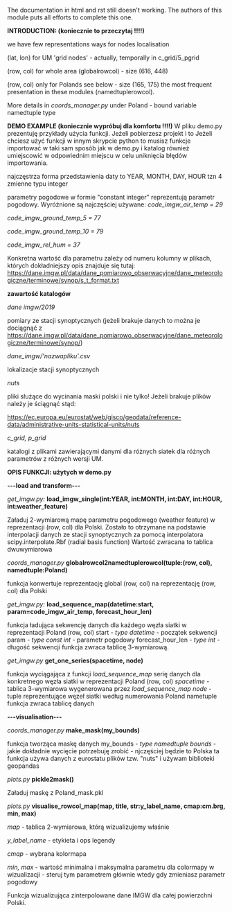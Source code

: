 The documentation in html and rst still doesn't working. The authors of this module puts all efforts to complete this one.

**INTRODUCTION: (koniecznie to przeczytaj !!!!)**

we have few representations ways for nodes localisation

(lat, lon) for UM 'grid nodes' - actually, temporally in c_grid/5_pgrid

(row, col) for whole area (globalrowcol) - size (616, 448)

(row, col) only for Polands see below - size (165, 175) the most frequent presentation in these modules (namedtuplerowcol).

More details in *coords_manager.py* under Poland - bound variable namedtuple type


**DEMO EXAMPLE (koniecznie wypróbuj dla komfortu !!!!)**
W pliku demo.py prezentuję przykłady użycia funkcji. Jeżeli pobierzesz projekt i to Jeżeli chciesz użyć funkcji w innym skrypcie python
to musisz funkcje importować w taki sam sposób jak w demo.py i katalog również umiejscowić w odpowiednim miejscu w celu uniknięcia błędów importowania.


najczęstrza forma przedstawienia daty to YEAR, MONTH, DAY, HOUR tzn 4 zmienne typu integer

parametry pogodowe w formie "constant integer" reprezentują parametr pogodowy. Wyróżnione są najczęściej używane:
*code_imgw_air_temp = 29*

*code_imgw_ground_temp_5 = 77*

*code_imgw_ground_temp_10 = 79*

*code_imgw_rel_hum = 37*

Konkretna wartość dla parametru zależy od numeru kolumny w plikach, których dokładniejszy opis znajduje się tutaj:
https://dane.imgw.pl/data/dane_pomiarowo_obserwacyjne/dane_meteorologiczne/terminowe/synop/s_t_format.txt

**zawartość katalogów**

*dane imgw/2019*

pomiary ze stacji synoptycznych (jeżeli brakuje danych to można je dociągnąć z https://dane.imgw.pl/data/dane_pomiarowo_obserwacyjne/dane_meteorologiczne/terminowe/synop/)

*dane_imgw/'nazwapliku'.csv*

lokalizacje stacji synoptycznych 

*nuts*

pliki służące do wycinania maski polski i nie tylko! Jeżeli brakuje plików należy je ściągnąć stąd:

https://ec.europa.eu/eurostat/web/gisco/geodata/reference-data/administrative-units-statistical-units/nuts 

*c_grid, p_grid*

katalogi z plikami zawierającymi danymi dla różnych siatek dla różnych parametrów z różnych wersji UM. 


**OPIS FUNKCJI: użytych w demo.py**

**---load and transform---**

*get_imgw.py:*
**load_imgw_single(int:YEAR, int:MONTH, int:DAY, int:HOUR, int:weather_feature)**

Załaduj 2-wymiarową mapę parametru pogodowego (weather feature) w reprezentacji (row, col) dla Polski.
Zostało to otrzymane na podstawie interpolacji danych ze stacji synoptycznych za pomocą interpolatora scipy.interpolate.Rbf (radial basis function)
Wartość zwracana to tablica dwuwymiarowa


*coords_manager.py*
**globalrowcol2namedtuplerowcol(tuple:(row, col), namedtuple:Poland)**

funkcja konwertuje reprezentację global (row, col) na reprezentację (row, col) dla Polski

*get_imgw.py:*
**load_sequence_map(datetime:start, param=code_imgw_air_temp, forecast_hour_len)**

funkcja ładująca sekwencję danych dla każdego węzła siatki w reprezentacji Poland (row, col)
start - *type datetime* - początek sekwencji
param - *type const int* - parametr pogodowy
forecast_hour_len - *type int* - długość sekwencji
funkcja zwraca tablicę 3-wymiarową.


*get_imgw.py*
**get_one_series(spacetime, node)**

funkcja wyciągająca z funkcji  *load_sequence_map* serię danych dla konkretnego węzła siatki w reprezentacji Poland (row, col)
*spacetime* - tablica 3-wymiarowa wygenerowana przez *load_sequence_map*
*node* - tuple reprezentujące węzeł siatki według numerowania Poland nametuple
funkcja zwraca tablicę danych




**---visualisation---**

*coords_manager.py*
**make_mask(my_bounds)**

funkcja tworząca maskę danych 
my_bounds - *type namedtuple bounds* - jakie dokładnie wycięcie potrzebuję zrobić - njczęściej będzie to Polska
ta funkcja używa danych z eurostatu plików tzw. "nuts" i używam biblioteki geopandas 


*plots.py*
**pickle2mask()**

Załaduj maskę z Poland_mask.pkl


*plots.py*
**visualise_rowcol_map(map, title, str:y_label_name, cmap:cm.brg, min, max)**

*map* - tablica 2-wymiarowa, którą wizualizujemy właśnie

*y_label_name* - etykieta i ops legendy

*cmap* - wybrana kolormapa

*min, max* - wartość minimalna i maksymalna parametru dla colormapy w wizualizacji - steruj tym parametrem głównie wtedy gdy zmieniasz parametr pogodowy

Funkcja wizualizująca zinterpolowane dane IMGW dla całej powierzchni Polski.





